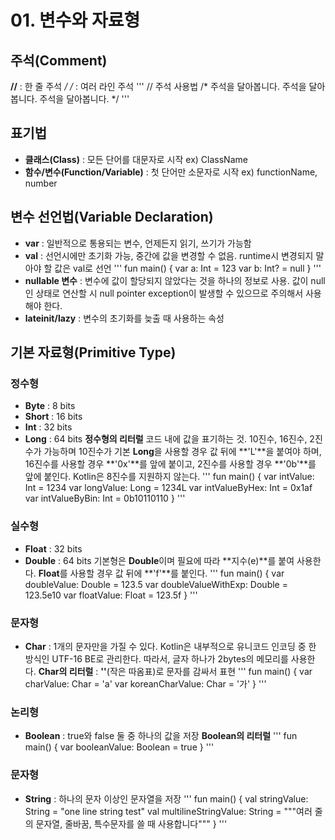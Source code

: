 # 01. 변수와 자료형
## 주석(Comment)
**//** : 한 줄 주석
**/* */** : 여러 라인 주석
'''
// 주석 사용법
/*  주석을 달아봅니다.
    주석을 달아봅니다.
    주석을 달아봅니다.
*/
'''

## 표기법
- **클래스(Class)** : 모든 단어를 대문자로 시작 ex) ClassName
- **함수/변수(Function/Variable)** : 첫 단어만 소문자로 시작 ex) functionName, number

## 변수 선언법(Variable Declaration)
- **var** : 일반적으로 통용되는 변수, 언제든지 읽기, 쓰기가 가능함
- **val** : 선언시에만 초기화 가능, 중간에 값을 변경할 수 없음. runtime시 변경되지 말아야 할 값은 val로 선언
'''
fun main() {
    var a: Int = 123
    var b: Int? = null
}
'''
- **nullable 변수** : 변수에 값이 할당되지 않았다는 것을 하나의 정보로 사용. 값이 null인 상태로 연산할 시 null pointer exception이 발생할 수 있으므로 주의해서 사용해야 한다.
- **lateinit/lazy** : 변수의 초기화를 늦출 때 사용하는 속성

## 기본 자료형(Primitive Type)
### 정수형
- **Byte** : 8 bits
- **Short** : 16 bits
- **Int** : 32 bits
- **Long** : 64 bits
**정수형의 리터럴**
코드 내에 값을 표기하는 것. 10진수, 16진수, 2진수가 가능하며 10진수가 기본
**Long**을 사용할 경우 값 뒤에 **'L'**을 붙여야 하며, 16진수를 사용할 경우 **'0x'**를 앞에 붙이고, 2진수를 사용할 경우 **'0b'**를 앞에 붙인다. Kotlin은 8진수를 지원하지 않는다. 
'''
fun main() {
    var intValue: Int = 1234
    var longValue: Long = 1234L
	var intValueByHex: Int = 0x1af
	var intValueByBin: Int = 0b10110110
}
'''

### 실수형
- **Float** : 32 bits
- **Double** : 64 bits
기본형은 **Double**이며 필요에 따라 **지수(e)**를 붙여 사용한다. **Float**를 사용할 경우 값 뒤에 **'f'**를 붙인다.
'''
fun main() {
    var doubleValue: Double = 123.5
	var doubleValueWithExp: Double = 123.5e10
	var floatValue: Float = 123.5f
}
'''

### 문자형
- **Char** : 1개의 문자만을 가질 수 있다. Kotlin은 내부적으로 유니코드 인코딩 중 한 방식인 UTF-16 BE로 관리한다. 따라서, 글자 하나가 2bytes의 메모리를 사용한다.
**Char의 리터럴** : **''**(작은 따옴표)로 문자를 감싸서 표현
'''
fun main() {
	var charValue: Char = 'a'
	var koreanCharValue: Char = '가'
}
'''

### 논리형
- **Boolean** : true와 false 둘 중 하나의 값을 저장
**Boolean의 리터럴**
'''
fun main() {
	var booleanValue: Boolean = true
}
'''

### 문자형
- **String** : 하나의 문자 이상인 문자열을 저장
'''
fun main() {
	val stringValue: String = "one line string test"
	val multilineStringValue: String = """여러 줄의 문자열,
	줄바꿈, 특수문자를 쓸 때
	사용합니다"""
}
'''